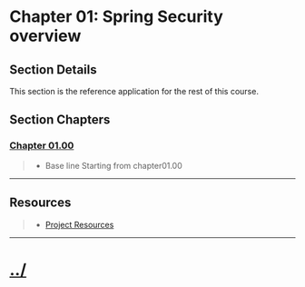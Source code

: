 # Chapter 01: Spring Security overview


## Section Details
This section is the reference application for the rest of this course.


## Section Chapters

### [Chapter 01.00](./chapter01.00/)
> * Base line Starting from chapter01.00


---

## Resources
> * [Project Resources](../docs/resources.md)

---

# [../](../README.md)
